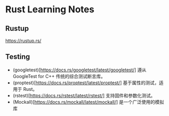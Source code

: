 # Rust Learning Notes

## Rustup

https://rustup.rs/


## Testing

* (googletest)[https://docs.rs/googletest/latest/googletest/] 遵从 GoogleTest for C++ 传统的综合测试断言库。
* (proptest)[https://docs.rs/proptest/latest/proptest/] 基于属性的测试，适用于 Rust。
* (rstest)[https://docs.rs/rstest/latest/rstest/] 支持固件和参数化测试。
* (Mockall)[https://docs.rs/mockall/latest/mockall/] 是一个广泛使用的模拟库

